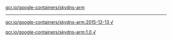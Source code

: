 [gcr.io/google-containers/skydns-arm](https://hub.docker.com/r/anjia0532/skydns-arm/tags/) 

----
[gcr.io/google-containers/skydns-arm:2015-12-13 √](https://hub.docker.com/r/anjia0532/skydns-arm/tags/)

[gcr.io/google-containers/skydns-arm:1.0 √](https://hub.docker.com/r/anjia0532/skydns-arm/tags/)

